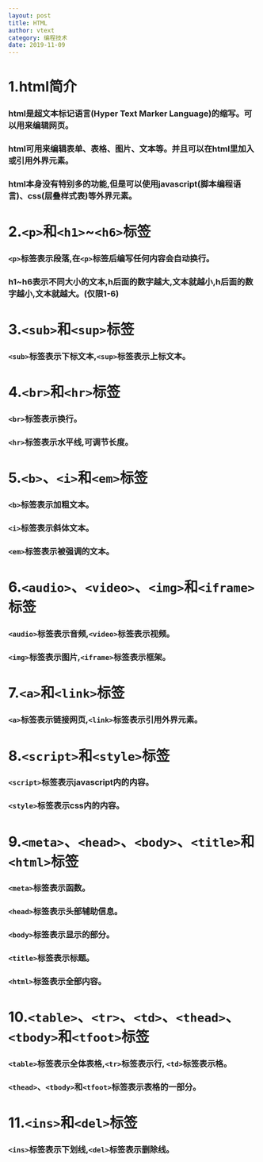 ```yaml
---
layout: post
title: HTML
author: vtext
category: 编程技术
date: 2019-11-09
---
```

# 1.html简介
### html是超文本标记语言(Hyper Text Marker Language)的缩写。可以用来编辑网页。
### html可用来编辑表单、表格、图片、文本等。并且可以在html里加入或引用外界元素。
### html本身没有特别多的功能,但是可以使用javascript(脚本编程语言)、css(层叠样式表)等外界元素。
# 2.`<p>`和`<h1>`~`<h6>`标签
### `<p>`标签表示段落,在`<p>`标签后编写任何内容会自动换行。
### h1~h6表示不同大小的文本,h后面的数字越大,文本就越小,h后面的数字越小,文本就越大。(仅限1-6)
# 3.`<sub>`和`<sup>`标签
### `<sub>`标签表示下标文本,`<sup>`标签表示上标文本。
# 4.`<br>`和`<hr>`标签
### `<br>`标签表示换行。
### `<hr>`标签表示水平线,可调节长度。
# 5.`<b>`、`<i>`和`<em>`标签
### `<b>`标签表示加粗文本。
### `<i>`标签表示斜体文本。
### `<em>`标签表示被强调的文本。
# 6.`<audio>`、`<video>`、`<img>`和`<iframe>`标签
### `<audio>`标签表示音频,`<video>`标签表示视频。
### `<img>`标签表示图片,`<iframe>`标签表示框架。
# 7.`<a>`和`<link>`标签
### `<a>`标签表示链接网页,`<link>`标签表示引用外界元素。
# 8.`<script>`和`<style>`标签
### `<script>`标签表示javascript内的内容。
### `<style>`标签表示css内的内容。
# 9.`<meta>`、`<head>`、`<body>`、`<title>`和`<html>`标签
### `<meta>`标签表示函数。
### `<head>`标签表示头部辅助信息。
### `<body>`标签表示显示的部分。
### `<title>`标签表示标题。
### `<html>`标签表示全部内容。
# 10.`<table>`、`<tr>`、`<td>`、`<thead>`、`<tbody>`和`<tfoot>`标签
### `<table>`标签表示全体表格,`<tr>`标签表示行, `<td>`标签表示格。
### `<thead>`、`<tbody>`和`<tfoot>`标签表示表格的一部分。
# 11.`<ins>`和`<del>`标签
### `<ins>`标签表示下划线,`<del>`标签表示删除线。
